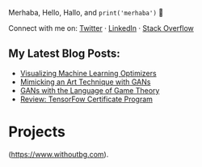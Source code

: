 Merhaba, Hello, Hallo, and `print('merhaba')` 👋



Connect with me on: 
<a href="https://twitter.com/imrankocabiyik" target="_blank">Twitter</i></a>
·
<a href="https://www.linkedin.com/in/imrankocabiyik/" target="_blank">LinkedIn</i></a>
·
<a href="https://stackoverflow.com/users/5070121/imran-kocabiyik" target="_blank">Stack Overflow</i></a>


## My Latest Blog Posts:

- [Visualizing Machine Learning Optimizers](https://www.ikocabiyik.com/deep-learning/visualizing-ml-optimizers/)
- [Mimicking an Art Technique with GANs](https://www.ikocabiyik.com/deep-learning/replicating-loomis-method-with-gan-models/)
- [GANs with the Language of Game Theory](https://www.ikocabiyik.com/deep-learning/gan-review/)
- [Review: TensorFow Certificate Program](https://www.ikocabiyik.com/deep-learning/tensorflow-certificate-program/)


# Projects
(https://www.withoutbg.com). 

